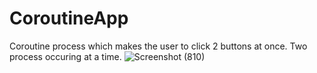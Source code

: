 # CoroutineApp
Coroutine process which makes the user to click 2 buttons at once. Two process occuring at a time.
![Screenshot (810)](https://github.com/kajendra10/CoroutineApp/assets/84381668/b1a12e71-1073-4290-9229-a25c5d759a46)
